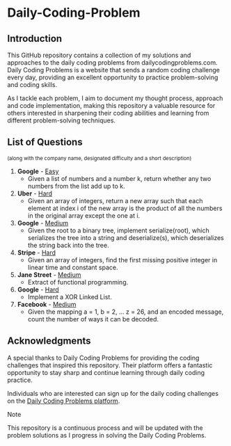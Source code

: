 # Daily-Coding-Problem

## Introduction
This GitHub repository contains a collection of my solutions and approaches to the daily coding problems from dailycodingproblems.com. Daily Coding Problems is a website that sends a random coding challenge every day, providing an excellent opportunity to practice problem-solving and coding skills.

As I tackle each problem, I aim to document my thought process, approach and code implementation, making this repository a valuable resource for others interested in sharpening their coding abilities and learning from different problem-solving techniques.

## List of Questions 
<sup>(along with the company name, designated difficulty and a short description)</sup>

1. **Google** - [Easy](https://github.com/SohhamSeal/Daily-Coding-Problem/tree/main/Day%20%231%20-%20Google)
   - Given a list of numbers and a number k, return whether any two numbers from the list add up to k.
3. **Uber** - [Hard](https://github.com/SohhamSeal/Daily-Coding-Problem/tree/main/Day%20%232%20-%20Uber)
   - Given an array of integers, return a new array such that each element at index i of the new array is the product of all the numbers in the original array except the one at i.
5. **Google** - [Medium](https://github.com/SohhamSeal/Daily-Coding-Problem/tree/main/Day%20%233%20-%20Google)
   - Given the root to a binary tree, implement serialize(root), which serializes the tree into a string and deserialize(s), which deserializes the string back into the tree.
7. **Stripe** - [Hard](https://github.com/SohhamSeal/Daily-Coding-Problem/tree/main/Day%20%234%20-%20Stripe)
   - Given an array of integers, find the first missing positive integer in linear time and constant space.
9. **Jane Street** - [Medium](https://github.com/SohhamSeal/Daily-Coding-Problem/tree/main/Day%20%235%20-%20Jane%20Street)
    - Extract of functional programming.
11. **Google** - [Hard](https://github.com/SohhamSeal/Daily-Coding-Problem/tree/main/Day%20%236%20-%20Google)
    - Implement a XOR Linked List.
13. **Facebook** - [Medium](https://github.com/SohhamSeal/Daily-Coding-Problem/tree/main/Day%20%237%20-%20Facebook)
    - Given the mapping a = 1, b = 2, ... z = 26, and an encoded message, count the number of ways it can be decoded.

## Acknowledgments
A special thanks to Daily Coding Problems for providing the coding challenges that inspired this repository. Their platform offers a fantastic opportunity to stay sharp and continue learning through daily coding practice.

Individuals who are interested can sign up for the daily coding challenges on the [Daily Coding Problems platform](https://www.dailycodingproblem.com/).


> [!NOTE]
> This repository is a continuous process and will be updated with the problem solutions as I progress in solving the Daily Coding Problems.
